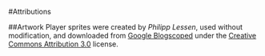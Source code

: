 #Attributions

##Artwork
Player sprites were created by _Philipp Lessen_, used without modification, and downloaded from [Google Blogscoped](http://blogoscoped.com/archive/2006-08-08-n51.html) under the [Creative Commons Attribution 3.0](http://creativecommons.org/licenses/by/3.0/) license.
